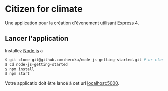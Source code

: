 # Citizen for climate

Une application pour la création d'évenement utilisant [Express 4](http://expressjs.com/).


## Lancer l'application

Installez [Node.js](http://nodejs.org/) a

```sh
$ git clone git@github.com:heroku/node-js-getting-started.git # or clone your own fork
$ cd node-js-getting-started
$ npm install
$ npm start
```

Votre applicatio doit être lancé à cet url [localhost:5000](http://localhost:5000/).



